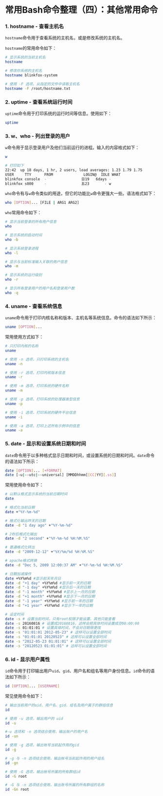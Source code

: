 # 常用Bash命令整理（四）：其他常用命令

### 1. hostname - 查看主机名

`hostname`命令用于查看系统的主机名，或是修改系统的主机名。

`hostname`的常用命令如下：

```bash
# 显示系统的当前主机名
hostname

# 修改你系统的主机名
hostname blinkfox-system

# 使用 -F 选项，从指定的文件中读取主机名
hostname -F /root/hostname.txt
```

### 2. uptime - 查看系统运行时间

`uptime`命令用于打印系统的运行时间等信息。使用如下：

```bash
uptime
```

### 3. w、who - 列出登录的用户

`w`命令用于显示登录用户及他们当前运行的进程。输入的内容格式如下：

```bash
w

# 打印如下
22:42  up 18 days, 1 hr, 2 users, load averages: 1.23 1.79 1.75
USER     TTY      FROM              LOGIN@  IDLE WHAT
blinkfox console  -                日19   6days -
blinkfox s000     -                五23       - w
```

`who`命令有与`w`命令类似的用途，但它的功能比`w`命令更强大一些。语法格式如下：

```bash
who [OPTION]... [FILE | ARG1 ARG2]
```

`who`常用命令如下：

```bash
# 显示当前登录的所有用户信息
who

# 显示系统的启动时间
who -b

# 显示系统登录进程
who -l

# 显示与当前标准输入关联的用户信息
who -m

# 显示系统的运行级别
who -r

# 显示所有登录用户的用户名和登录用户数
who -q
```

### 4. uname - 查看系统信息

`uname`命令用于打印内核名称和版本、主机名等系统信息。命令的语法如下所示：

```bash
uname [OPTION]...
```

常用使用方式如下：

```bash
# 只打印内核的名称
uname

# 使用 -n 选项，只打印系统的主机名
uname -n

# 使用 -r 选项，打印内核版本信息
uname -r

# 使用 -m 选项，打印系统的硬件名称
uname -m

# 使用 -p 选项，打印系统的处理器类型信息
uname -p

# 使用 -i 选项，打印系统的硬件平台信息
uname -i

# 使用 -a 选项，打印上述所有示例中的信息
uname -a
```

### 5. date - 显示和设置系统日期和时间

`date`命令用于以多种格式显示日期和时间，或设置系统的日期和时间。`date`命令的语法如下所示：

```bash
date [OPTION]... [+FORMAT]
date [-u|--utc|--universal] [MMDDhhmm[[CC]YY][.ss]]
```

常用使用命令如下：

```bash
# 以默认格式显示系统的当前日期时间
date

# 格式化当前日期
date +"%Y-%m-%d"

# 格式化输出昨天的日期
date -d "1 day ago" +"%Y-%m-%d"

# 2秒后格式化输出
date -d "2 second" +"%Y-%m-%d %H:%M.%S"

# 普通格式化转出
date -d "2009-12-12" +"%Y/%m/%d %H:%M.%S"

# apache格式转换
date -d "Dec 5, 2009 12:00:37 AM" +"%Y-%m-%d %H:%M.%S"

# 日期加减操作
date +%Y%m%d #显示前天年月日
date -d "+1 day" +%Y%m%d #显示前一天的日期
date -d "-1 day" +%Y%m%d #显示后一天的日期
date -d "-1 month" +%Y%m%d #显示上一月的日期
date -d "+1 month" +%Y%m%d #显示下一月的日期
date -d "-1 year" +%Y%m%d #显示前一年的日期
date -d "+1 year" +%Y%m%d #显示下一年的日期

# 设定时间
date -s # 设置当前时间，只有root权限才能设置，其他只能查看
date -s 20160816 # 设置成20160816，这样会把具体时间设置成空00:00:00
date -s 01:01:01 # 设置具体时间，不会对日期做更改
date -s "01:01:01 2012-05-23" # 这样可以设置全部时间 
date -s "01:01:01 20120523" # 这样可以设置全部时间
date -s "2012-05-23 01:01:01" # 这样可以设置全部时间 
date -s "20120523 01:01:01" # 这样可以设置全部时间
```

### 6. id - 显示用户属性

`id`命令用于打印输出用户`uid`、`gid`、用户名和组名等用户身份信息。`id`命令的语法如下所示：

```bash
id [OPTION]... [USERNAME]
```

常见使用命令如下：

```bash
# 输出当前用户的uid、用户名、gid、组名及用户属于的群组信息
id

# 使用 -u 选项，输出用户的 uid
id -u

#-u 选项和 -n 选项结合使用，输出账户的用户名
id -un

# 使用 -g 选项，输出帐号当前起作用的gid
id -g

# -g 与 -n 选项结合使用，输出帐号当前起作用的用户组名
id -gn

# 使用 -G 选项，输出帐号所属的所有群组id
id -G root

# -G 与 -n 选项结合使用，输出账号所属的所有群组的名称
id -Gn root
```